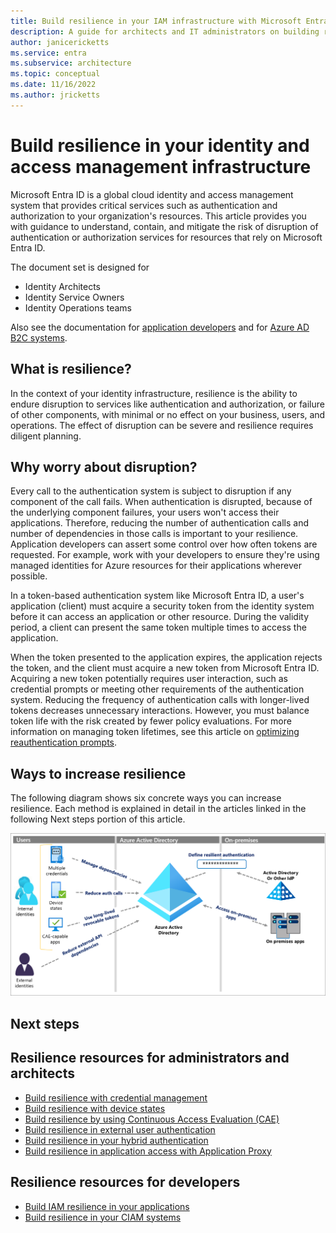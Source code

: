 ```yaml
---
title: Build resilience in your IAM infrastructure with Microsoft Entra ID
description: A guide for architects and IT administrators on building resilience to disruption of their IAM infrastructure.
author: janicericketts
ms.service: entra
ms.subservice: architecture
ms.topic: conceptual
ms.date: 11/16/2022
ms.author: jricketts
---
```

# Build resilience in your identity and access management infrastructure

Microsoft Entra ID is a global cloud identity and access management system that provides critical services such as authentication and authorization to your organization's resources. This article provides you with guidance to understand, contain, and mitigate the risk of disruption of authentication or authorization services for resources that rely on Microsoft Entra ID. 

The document set is designed for

* Identity Architects
* Identity Service Owners
* Identity Operations teams

Also see the documentation for [application developers](./resilience-app-development-overview.md) and for [Azure AD B2C systems](resilience-b2c.md).

## What is resilience?

In the context of your identity infrastructure, resilience is the ability to endure disruption to services like authentication and authorization, or failure of other components, with minimal or no effect on your business, users, and operations. The effect of disruption can be severe and resilience requires diligent planning.

## Why worry about disruption?

Every call to the authentication system is subject to disruption if any component of the call fails. When authentication is disrupted, because of the underlying component failures, your users won't access their applications. Therefore, reducing the number of authentication calls and number of dependencies in those calls is important to your resilience. Application developers can assert some control over how often tokens are requested. For example, work with your developers to ensure they're using managed identities for Azure resources for their applications wherever possible. 

In a token-based authentication system like Microsoft Entra ID, a user's application (client) must acquire a security token from the identity system before it can access an application or other resource. During the validity period, a client can present the same token multiple times to access the application.

When the token presented to the application expires, the application rejects the token, and the client must acquire a new token from Microsoft Entra ID. Acquiring a new token potentially requires user interaction, such as credential prompts or meeting other requirements of the authentication system. Reducing the frequency of authentication calls with longer-lived tokens decreases unnecessary interactions. However, you must balance token life with the risk created by fewer policy evaluations. For more information on managing token lifetimes, see this article on [optimizing reauthentication prompts](~/identity/authentication/concepts-azure-multi-factor-authentication-prompts-session-lifetime.md).

## Ways to increase resilience
The following diagram shows six concrete ways you can increase resilience. Each method is explained in detail in the articles linked in the following Next steps portion of this article.
  
![Diagram showing overview of admin resilience](./media/resilience-in-infrastructure/admin-resilience-overview.png)

## Next steps

## Resilience resources for administrators and architects
 
* [Build resilience with credential management](resilience-in-credentials.md)
* [Build resilience with device states](resilience-with-device-states.md)
* [Build resilience by using Continuous Access Evaluation (CAE)](resilience-with-continuous-access-evaluation.md)
* [Build resilience in external user authentication](resilience-b2b-authentication.md)
* [Build resilience in your hybrid authentication](resilience-in-hybrid.md)
* [Build resilience in application access with Application Proxy](resilience-on-premises-access.md)

## Resilience resources for developers

* [Build IAM resilience in your applications](resilience-app-development-overview.md)
* [Build resilience in your CIAM systems](resilience-b2c.md)
